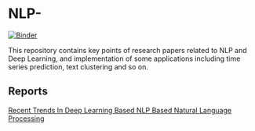# NLP-

[![Binder](https://mybinder.org/badge.svg)](https://mybinder.org/v2/gh/rameshjesswani/NLP-/master)

This repository contains key points of research papers related to NLP and Deep Learning, and implementation of some applications including time series prediction, text clustering and so on.

## Reports

[Recent Trends In Deep Learning Based NLP Based Natural Language Processing](https://github.com/rameshjesswani/NLP-/wiki/Recent-Trends-in-Deep-Learning-Based-Natural-Language-Processing)

